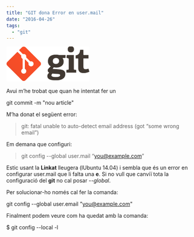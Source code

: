 ```yaml
---
title: "GIT dona Error en user.mail"
date: "2016-04-26"
tags: 
  - "git"
---
```


![Git](images/logo@2x.png "GIT")

Avui m’he trobat que quan he intentat fer un

git commit -m "nou article"

M’ha donat el següent error:

> git: fatal unable to auto-detect email address (got “some wrong email”)

Em demana que configuri:

> git config --global user.mail “you@example.com”

Estic usant la **Linkat** lleugera (lUbuntu 14.04) i sembla que és un error en configurar user.mail que li falta una **e**. Si no vull que canviï tota la configuració del **git** no cal posar _\--global_.

Per solucionar-ho només cal fer la comanda:

git config --global user.email "you@example.com"

Finalment podem veure com ha quedat amb la comanda:

$ git config --local -l
